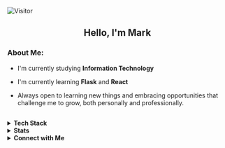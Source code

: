 ![Visitor](https://visitor-badge.laobi.icu/badge?page_id=4aer.4aer)

<h2 align="center">Hello, I'm Mark</h2>

### About Me:
- I'm currently studying **Information Technology**

- I'm currently learning **Flask** and **React**

- Always open to learning new things and embracing opportunities that challenge me to grow, both personally and professionally.
##

<details>
<summary><b>Tech Stack</b></summary>
<div align="center">

#### Languages
![PHP](https://img.shields.io/badge/php-%23777BB4.svg?style=for-the-badge&logo=php&logoColor=white)
![Java](https://img.shields.io/badge/java-%23ED8B00.svg?style=for-the-badge&logo=java&logoColor=white)
![Python](https://img.shields.io/badge/python-%233776AB.svg?style=for-the-badge&logo=python&logoColor=white)
![TailwindCSS](https://img.shields.io/badge/tailwindcss-%2338B2AC.svg?style=for-the-badge&logo=tailwind-css&logoColor=white)


#### Services and Database
![MongoDB](https://img.shields.io/badge/MongoDB-%234ea94b.svg?style=for-the-badge&logo=mongodb&logoColor=white)
![MySQL](https://img.shields.io/badge/mysql-4479A1.svg?style=for-the-badge&logo=mysql&logoColor=white)
![Postgres](https://img.shields.io/badge/postgres-%23316192.svg?style=for-the-badge&logo=postgresql&logoColor=white)


#### Tools
![Figma](https://img.shields.io/badge/figma-%23F24E1E.svg?style=for-the-badge&logo=figma&logoColor=white)
![Git](https://img.shields.io/badge/git-%23F05033.svg?style=for-the-badge&logo=git&logoColor=white)

</div>

</details>

<details>
  <summary><b>Stats</b></summary>
  <div align="center">
    <img style="width:317px" src="https://github-readme-stats.vercel.app/api/top-langs/?username=4aer&theme=rose_pine&exclude_repo=FPS-Game&hide_border=false&include_all_commits=false&count_private=false&layout=compact"/>
    <img style="width:400px" src="https://github-readme-stats.vercel.app/api?username=4aer&theme=rose_pine&hide_border=false&include_all_commits=false&count_private=false"/><br/>
  </div>

</details>

<details>
  <summary><b>Connect with Me</b></summary>
  <p align="center">
      <br/>
      <a href="https://www.facebook.com/mbaldovia04" target="blank"><img align="center"
         src="https://img.shields.io/badge/facebook-4267B2.svg?style=for-the-badge&logo=facebook&logoColor=white"
         alt="facebook-markolmedo" height="30"/>
      </a>
      <a href="mailto:mn.olmedo4@gmail.com" target="blank"><img align="center"
         src="https://img.shields.io/badge/gmail-EA4335.svg?style=for-the-badge&logo=gmail&logoColor=white"
         alt="gmail-markolmedo" height="30"/>
      </a>
    </p>
</details>

##